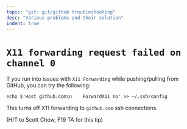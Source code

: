 ```yaml
---
topic: "git: git/github troubleshooting"
desc: "Various problems and their solution"
indent: true
---
```


# `X11 forwarding request failed on channel 0`

If you run into issues with `X11 Forwarding` while pushing/pulling from GitHub, you can try the following:

```
echo $'Host github.com\n    ForwardX11 no' >> ~/.ssh/config
```

This turns off X11 forwarding to `github.com` ssh connections.

(H/T to Scott Chow, F19 TA for this tip)
